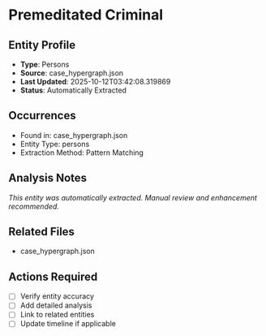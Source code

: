# Premeditated Criminal

## Entity Profile
- **Type**: Persons
- **Source**: case_hypergraph.json
- **Last Updated**: 2025-10-12T03:42:08.319869
- **Status**: Automatically Extracted

## Occurrences
- Found in: case_hypergraph.json
- Entity Type: persons
- Extraction Method: Pattern Matching

## Analysis Notes
*This entity was automatically extracted. Manual review and enhancement recommended.*

## Related Files
- case_hypergraph.json

## Actions Required
- [ ] Verify entity accuracy
- [ ] Add detailed analysis
- [ ] Link to related entities
- [ ] Update timeline if applicable
